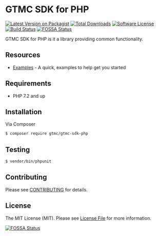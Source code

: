 # GTMC SDK for PHP

[![Latest Version on Packagist][ico-version]][link-packagist]
[![Total Downloads][ico-download]][link-packagist]
[![Software License][ico-license]][link-license]
[![Build Status][ico-travis]][link-travis]
[![FOSSA Status](https://app.fossa.io/api/projects/git%2Bgithub.com%2Fjlalcebo%2Fgtmc-sdk-php.svg?type=shield)](https://app.fossa.io/projects/git%2Bgithub.com%2Fjlalcebo%2Fgtmc-sdk-php?ref=badge_shield)

GTMC SDK for PHP is it a library providing common functionality.

## Resources
* [Examples][sdk-examples] - A quick, examples to help get you started

## Requirements
* PHP 7.2 and up

## Installation
Via Composer
``` bash
$ composer require gtmc/gtmc-sdk-php
```

## Testing
``` bash
$ vendor/bin/phpunit
```

## Contributing

Please see [CONTRIBUTING][link-contributing] for details.

## License
The MIT License (MIT). Please see [License File][link-license] for more information.

[ico-version]: https://img.shields.io/packagist/v/gtmc/gtmc-sdk-php.svg?style=flat-square
[ico-download]: https://img.shields.io/packagist/dt/gtmc/gtmc-sdk-php.svg?style=flat-square
[ico-license]: https://img.shields.io/badge/license-MIT-brightgreen.svg?style=flat-square
[ico-travis]: https://img.shields.io/travis/jlalcebo/gtmc-sdk-php/master.svg?style=flat-square

[sdk-examples]: examples

[link-packagist]: https://packagist.org/packages/gtmc/gtmc-sdk-php
[link-license]: LICENSE
[link-travis]: https://travis-ci.org/jlalcebo/gtmc-sdk-php
[link-contributing]: CONTRIBUTING.md


[![FOSSA Status](https://app.fossa.io/api/projects/git%2Bgithub.com%2Fjlalcebo%2Fgtmc-sdk-php.svg?type=large)](https://app.fossa.io/projects/git%2Bgithub.com%2Fjlalcebo%2Fgtmc-sdk-php?ref=badge_large)